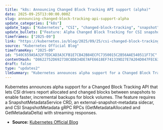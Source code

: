 ```yaml
---
title: "k8s: Announcing Changed Block Tracking API support (alpha)"
date: 2025-09-25T13:00:00.000Z
slug: announcing-changed-block-tracking-api-support-alpha
update_categories: ["k8s"]
update_tags: ["Kubernetes", "CSI", "changed-block-tracking", "snapshot", "storage", "backup", "alpha", "SnapshotMetadataService"]
update_bullets: ["Feature: Alpha Changed Block Tracking for CSI snapshots lets storage systems report allocated blocks and block-level deltas between snapshots to speed up incremental backups.", "Scope & limitation: Alpha only; supports block volumes only (not file volumes).", "Benefits: reduces backup windows, lowers network/I/O and storage costs by transferring only changed blocks.", "Key components: CSI SnapshotMetadata gRPC API, SnapshotMetadataService Kubernetes CRD, and external-snapshot-metadata sidecar.", "Storage provider responsibilities: implement SnapshotMetadata RPCs (GetMetadataAllocated, GetMetadataDelta) with server-side streaming, ensure backend can track block changes, deploy sidecar, register SnapshotMetadataService CRD, and implement CSI error handling.", "Backup solution responsibilities: authenticate using a Kubernetes ServiceAccount token (with RBAC), implement streaming gRPC clients for the two RPCs, handle large streamed metadata efficiently, and use metadata to transfer only changed blocks. An iterator helper is available in the external-snapshot-metadata repo.", "Getting started: confirm CSI driver snapshot & metadata support, register the CRD, create a SnapshotMetadataService resource, and build authenticated streaming clients.", "Next steps & resources: maintainers may promote to Beta pending feedback; reference docs include CSI developer docs, the KEP, external-snapshot-metadata GitHub repo, schema.proto, example client (snapshot-metadata-lister), and a csi-hostpath end-to-end example.", "Community: developed by SIG Storage contributors; newcomers can join SIG Storage and the Data Protection Working Group to participate."]
timeframes: ["2025-09"]
link: "https://kubernetes.io/blog/2025/09/25/csi-changed-block-tracking/"
source: "Kubernetes Official Blog"
timeframeKey: "2025-09"
id: "540C659A5A32F7EDCAD3A3CFB1E7CB42B84ECFC7350015C2B56AAE540511F73C"
contentHash: "D8622752D692738C8D834DE7AFE6618EF741339D27E7A204D047FEC6359AA490"
draft: false
type: "updates2"
llmSummary: "Kubernetes announces alpha support for a Changed Block Tracking API that lets CSI drivers report allocated and changed blocks between snapshots to enable faster, incremental backups for block volumes. The feature requires a SnapshotMetadataService CRD, an external-snapshot-metadata sidecar, and CSI SnapshotMetadata gRPC RPCs (GetMetadataAllocated and GetMetadataDelta) with streaming responses."
---
```


Kubernetes announces alpha support for a Changed Block Tracking API that lets CSI drivers report allocated and changed blocks between snapshots to enable faster, incremental backups for block volumes. The feature requires a SnapshotMetadataService CRD, an external-snapshot-metadata sidecar, and CSI SnapshotMetadata gRPC RPCs (GetMetadataAllocated and GetMetadataDelta) with streaming responses.

- **Source:** [Kubernetes Official Blog](https://kubernetes.io/blog/2025/09/25/csi-changed-block-tracking/)
